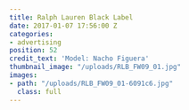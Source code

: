 ```yaml
---
title: Ralph Lauren Black Label
date: 2017-01-07 17:56:00 Z
categories:
- advertising
position: 52
credit_text: 'Model: Nacho Figuera'
thumbnail_image: "/uploads/RLB_FW09_01.jpg"
images:
- path: "/uploads/RLB_FW09_01-6091c6.jpg"
  class: full
---
```


